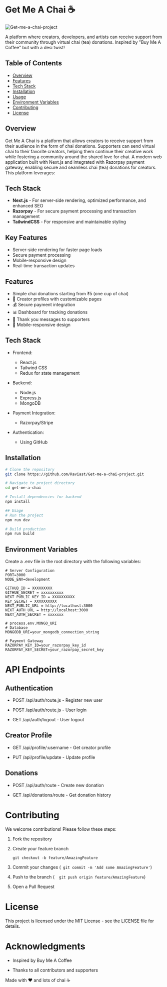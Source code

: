 <!-- create a readme file for get-me-a-chai project -->
# Get Me A Chai ☕️

![Get-me-a-chai-project](https://socialify.git.ci/Raviast/Get-me-a-chai-project/image?description=1&descriptionEditable=A%20platform%20where%20creators%2C%20developers%2C%20and%20artists%20can%20receive%20support%20from%20their%20community%20through%20virtual%20chai%20(tea)%20donations.%20&language=1&name=1&owner=1&stargazers=1&theme=Light)

A platform where creators, developers, and artists can receive support from their community through virtual chai (tea) donations. Inspired by "Buy Me A Coffee" but with a desi twist! 

## Table of Contents
- [Overview](#overview)
- [Features](#features)
- [Tech Stack](#tech-stack)
- [Installation](#installation)
- [Usage](#usage)
- [Environment Variables](#environment-variables)
- [Contributing](#contributing)
- [License](#license)

## Overview
Get Me A Chai is a platform that allows creators to receive support from their audience in the form of chai donations. Supporters can send virtual chai to their favorite creators, helping them continue their creative work while fostering a community around the shared love for chai.
A modern web application built with Next.js and integrated with Razorpay payment gateway, enabling secure and seamless chai (tea) donations for creators. This platform leverages:

## Tech Stack
- **Next.js** - For server-side rendering, optimized performance, and enhanced SEO
- **Razorpay** - For secure payment processing and transaction management
- **TailwindCSS** - For responsive and maintainable styling

## Key Features
- Server-side rendering for faster page loads
- Secure payment processing
- Mobile-responsive design
- Real-time transaction updates


## Features
-   Simple chai donations starting from ₹5 (one cup of chai)
- 👤 Creator profiles with customizable pages
- 💰 Secure payment integration
- 📊 Dashboard for tracking donations
- 💌 Thank you messages to supporters
- 📱 Mobile-responsive design

## Tech Stack
- Frontend:
  - React.js
  - Tailwind CSS
  - Redux for state management
  
- Backend:
  - Node.js
  - Express.js
  - MongoDB
  
- Payment Integration:
  - Razorpay/Stripe
  
- Authentication:
  - Using GitHub

## Installation

```bash
# Clone the repository
git clone https://github.com/Raviast/Get-me-a-chai-project.git

# Navigate to project directory
cd get-me-a-chai

# Install dependencies for backend
npm install

## Usage
# Run the project
npm run dev

# Build production
npm run build
```

## Environment Variables
 Create a .env file in the root directory with the following variables:
 ```
 # Server Configuration
 PORT=3000
 NODE_ENV=development
 
GITHUB_ID = XXXXXXXXX
GITHUB_SECRET = xxxxxxxxxx
NEXT_PUBLIC_KEY_ID = XXXXXXXXXX
KEY_SECRET = XXXXXXXXXX
NEXT_PUBLIC_URL = http://localhost:3000
NEXT_AUTH_URL = http://localhost:3000
NEXT_AUTH_SECRET = xxxxxxx

# process.env.MONGO_URI
 # Database
 MONGODB_URI=your_mongodb_connection_string
 
 # Payment Gateway
 RAZORPAY_KEY_ID=your_razorpay_key_id
 RAZORPAY_KEY_SECRET=your_razorpay_secret_key
 ```
 


 # API Endpoints
 ## Authentication
 
 - POST /api/auth/route.js - Register new user

 - POST /api/auth/route.js - User login

 - GET /api/auth/logout - User logout

## Creator Profile

 - GET /api/profile/:username - Get creator profile

 - PUT /api/profile/update - Update profile

## Donations
 - POST /api/auth/route - Create new donation

 - GET /api/donations/route - Get donation history


# Contributing
We welcome contributions! Please follow these steps:

 1. Fork the repository

 2. Create your feature branch 
    ```
    git checkout -b feature/AmazingFeature 
    ```
 3. Commit your changes (``` git commit -m 'Add some AmazingFeature'```)

 4. Push to the branch (``` 
 git push origin feature/AmazingFeature```)

 5. Open a Pull Request

# License
 This project is licensed under the MIT License - see the LICENSE file for details.

# Acknowledgments
 - Inspired by Buy Me A Coffee

 - Thanks to all contributors and supporters


Made with ❤️ and lots of chai ☕️